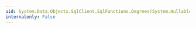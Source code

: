 ```yaml
---
uid: System.Data.Objects.SqlClient.SqlFunctions.Degrees(System.Nullable{System.Decimal})
internalonly: False
---
```

